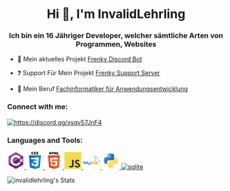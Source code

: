 <h1 align="center">Hi 👋, I'm InvalidLehrling</h1>
<h3 align="center">Ich bin ein 16 Jähriger Developer, welcher sämtliche Arten von Programmen, Websites</h3>

- 🔭 Mein aktuelles Projekt [Frenky Discord Bot](https://discord.com/oauth2/authorize?client_id=1097176283198279820&permissions=8&scope=bot%20applications.commands)

- ❓ Support Für Mein Projekt [Frenky Support Server](https://discord.gg/xsqv57JnF4)

- 👾 Mein Beruf [Fachinformatiker für Anwendungsentwicklung](https://www.ihk.de/nordwestfalen/bildung/ausbildung/ausbildungsberufe-a-z/fachinformatiker-anwendungsentwicklung-4767738)

<h3 align="left">Connect with me:</h3>
<p align="left">
<a href="https://discord.gg/https://discord.gg/xsqv57JnF4" target="blank"><img align="center" src="https://raw.githubusercontent.com/rahuldkjain/github-profile-readme-generator/master/src/images/icons/Social/discord.svg" alt="https://discord.gg/xsqv57JnF4" height="30" width="40" /></a>
</p>

<h3 align="left">Languages and Tools:</h3>
<p align="left"> <a href="https://www.w3schools.com/cs/" target="_blank" rel="noreferrer"> <img src="https://raw.githubusercontent.com/devicons/devicon/master/icons/csharp/csharp-original.svg" alt="csharp" width="40" height="40"/> </a> <a href="https://www.w3schools.com/css/" target="_blank" rel="noreferrer"> <img src="https://raw.githubusercontent.com/devicons/devicon/master/icons/css3/css3-original-wordmark.svg" alt="css3" width="40" height="40"/> </a> <a href="https://www.w3.org/html/" target="_blank" rel="noreferrer"> <img src="https://raw.githubusercontent.com/devicons/devicon/master/icons/html5/html5-original-wordmark.svg" alt="html5" width="40" height="40"/> </a> <a href="https://developer.mozilla.org/en-US/docs/Web/JavaScript" target="_blank" rel="noreferrer"> <img src="https://raw.githubusercontent.com/devicons/devicon/master/icons/javascript/javascript-original.svg" alt="javascript" width="40" height="40"/> </a> <a href="https://www.mysql.com/" target="_blank" rel="noreferrer"> <img src="https://raw.githubusercontent.com/devicons/devicon/master/icons/mysql/mysql-original-wordmark.svg" alt="mysql" width="40" height="40"/> </a> <a href="https://www.python.org" target="_blank" rel="noreferrer"> <img src="https://raw.githubusercontent.com/devicons/devicon/master/icons/python/python-original.svg" alt="python" width="40" height="40"/> </a> <a href="https://www.sqlite.org/" target="_blank" rel="noreferrer"> <img src="https://www.vectorlogo.zone/logos/sqlite/sqlite-icon.svg" alt="sqlite" width="40" height="40"/> </a> </p>

![invalidlehrling's Stats](https://github-readme-stats.vercel.app/api?username=invalidlehrling&theme=dracula&show_icons=true&hide_border=true&count_private=true)
